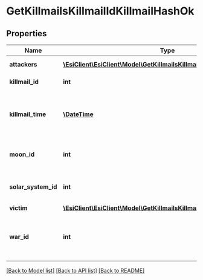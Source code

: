 # GetKillmailsKillmailIdKillmailHashOk

## Properties
Name | Type | Description | Notes
------------ | ------------- | ------------- | -------------
**attackers** | [**\EsiClient\EsiClient\Model\GetKillmailsKillmailIdKillmailHashAttacker[]**](GetKillmailsKillmailIdKillmailHashAttacker.md) | attackers array | 
**killmail_id** | **int** | ID of the killmail | 
**killmail_time** | [**\DateTime**](\DateTime.md) | Time that the victim was killed and the killmail generated | 
**moon_id** | **int** | Moon if the kill took place at one | [optional] 
**solar_system_id** | **int** | Solar system that the kill took place in | 
**victim** | [**\EsiClient\EsiClient\Model\GetKillmailsKillmailIdKillmailHashVictim**](GetKillmailsKillmailIdKillmailHashVictim.md) |  | 
**war_id** | **int** | War if the killmail is generated in relation to an official war | [optional] 

[[Back to Model list]](../README.md#documentation-for-models) [[Back to API list]](../README.md#documentation-for-api-endpoints) [[Back to README]](../README.md)


